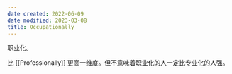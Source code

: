 ```yaml
---
date created: 2022-06-09
date modified: 2023-03-08
title: Occupationally
---
```


职业化。

比 [[Professionally]] 更高一维度。但不意味着职业化的人一定比专业化的人强。
